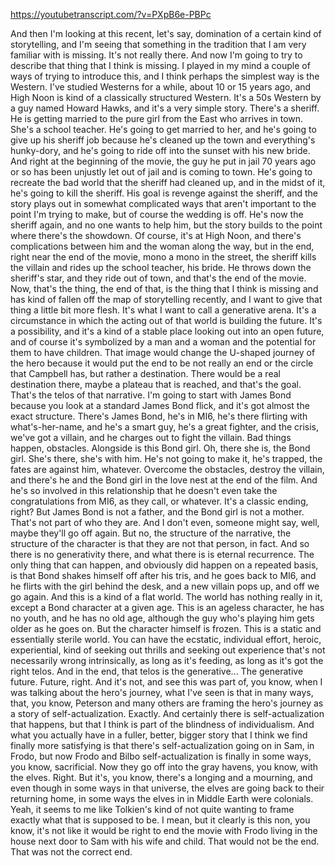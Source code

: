 https://youtubetranscript.com/?v=PXpB6e-PBPc

 And then I'm looking at this recent, let's say, domination of a certain kind of storytelling, and I'm seeing that something in the tradition that I am very familiar with is missing. It's not really there. And now I'm going to try to describe that thing that I think is missing. I played in my mind a couple of ways of trying to introduce this, and I think perhaps the simplest way is the Western. I've studied Westerns for a while, about 10 or 15 years ago, and High Noon is kind of a classically structured Western. It's a 50s Western by a guy named Howard Hawks, and it's a very simple story. There's a sheriff. He is getting married to the pure girl from the East who arrives in town. She's a school teacher. He's going to get married to her, and he's going to give up his sheriff job because he's cleaned up the town and everything's hunky-dory, and he's going to ride off into the sunset with his new bride. And right at the beginning of the movie, the guy he put in jail 70 years ago or so has been unjustly let out of jail and is coming to town. He's going to recreate the bad world that the sheriff had cleaned up, and in the midst of it, he's going to kill the sheriff. His goal is revenge against the sheriff, and the story plays out in somewhat complicated ways that aren't important to the point I'm trying to make, but of course the wedding is off. He's now the sheriff again, and no one wants to help him, but the story builds to the point where there's the showdown. Of course, it's at High Noon, and there's complications between him and the woman along the way, but in the end, right near the end of the movie, mono a mono in the street, the sheriff kills the villain and rides up the school teacher, his bride. He throws down the sheriff's star, and they ride out of town, and that's the end of the movie. Now, that's the thing, the end of that, is the thing that I think is missing and has kind of fallen off the map of storytelling recently, and I want to give that thing a little bit more flesh. It's what I want to call a generative arena. It's a circumstance in which the acting out of that world is building the future. It's a possibility, and it's a kind of a stable place looking out into an open future, and of course it's symbolized by a man and a woman and the potential for them to have children. That image would change the U-shaped journey of the hero because it would put the end to be not really an end or the circle that Campbell has, but rather a destination. There would be a real destination there, maybe a plateau that is reached, and that's the goal. That's the telos of that narrative. I'm going to start with James Bond because you look at a standard James Bond flick, and it's got almost the exact structure. There's James Bond, he's in MI6, he's there flirting with what's-her-name, and he's a smart guy, he's a great fighter, and the crisis, we've got a villain, and he charges out to fight the villain. Bad things happen, obstacles. Alongside is this Bond girl. Oh, there she is, the Bond girl. She's there, she's with him. He's not going to make it, he's trapped, the fates are against him, whatever. Overcome the obstacles, destroy the villain, and there's he and the Bond girl in the love nest at the end of the film. And he's so involved in this relationship that he doesn't even take the congratulations from MI6, as they call, or whatever. It's a classic ending, right? But James Bond is not a father, and the Bond girl is not a mother. That's not part of who they are. And I don't even, someone might say, well, maybe they'll go off again. But no, the structure of the narrative, the structure of the character is that they are not that person, in fact. And so there is no generativity there, and what there is is eternal recurrence. The only thing that can happen, and obviously did happen on a repeated basis, is that Bond shakes himself off after his tris, and he goes back to MI6, and he flirts with the girl behind the desk, and a new villain pops up, and off we go again. And this is a kind of a flat world. The world has nothing really in it, except a Bond character at a given age. This is an ageless character, he has no youth, and he has no old age, although the guy who's playing him gets older as he goes on. But the character himself is frozen. This is a static and essentially sterile world. You can have the ecstatic, individual effort, heroic, experiential, kind of seeking out thrills and seeking out experience that's not necessarily wrong intrinsically, as long as it's feeding, as long as it's got the right telos. And in the end, that telos is the generative... The generative future. Future, right. And it's not, and see this was part of, you know, when I was talking about the hero's journey, what I've seen is that in many ways, that, you know, Peterson and many others are framing the hero's journey as a story of self-actualization. Exactly. And certainly there is self-actualization that happens, but that I think is part of the blindness of individualism. And what you actually have in a fuller, better, bigger story that I think we find finally more satisfying is that there's self-actualization going on in Sam, in Frodo, but now Frodo and Bilbo self-actualization is finally in some ways, you know, sacrificial. Now they go off into the gray havens, you know, with the elves. Right. But it's, you know, there's a longing and a mourning, and even though in some ways in that universe, the elves are going back to their returning home, in some ways the elves in in Middle Earth were colonials. Yeah, it seems to me like Tolkien's kind of not quite wanting to frame exactly what that is supposed to be. I mean, but it clearly is this non, you know, it's not like it would be right to end the movie with Frodo living in the house next door to Sam with his wife and child. That would not be the end. That was not the correct end.